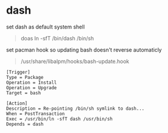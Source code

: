 # dash


set dash as default system shell

> doas ln -sfT /bin/dash /bin/sh

set pacman hook so updating bash doesn't reverse automaticly

> /usr/share/libalpm/hooks/bash-update.hook


    [Trigger]
    Type = Package
    Operation = Install
    Operation = Upgrade
    Target = bash

    [Action]
    Description = Re-pointing /bin/sh symlink to dash...
    When = PostTransaction
    Exec = /usr/bin/ln -sfT dash /usr/bin/sh
    Depends = dash

